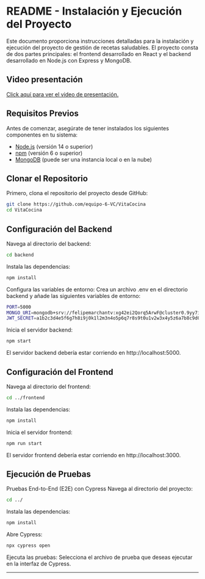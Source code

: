 # README - Instalación y Ejecución del Proyecto

Este documento proporciona instrucciones detalladas para la instalación y ejecución del proyecto de gestión de recetas saludables. El proyecto consta de dos partes principales: el frontend desarrollado en React y el backend desarrollado en Node.js con Express y MongoDB.

## Video presentación
[Click aquí para ver el video de presentación.](https://youtu.be/B7Y-aXVVrFA)

## Requisitos Previos

Antes de comenzar, asegúrate de tener instalados los siguientes componentes en tu sistema:

- [Node.js](https://nodejs.org/) (versión 14 o superior)
- [npm](https://www.npmjs.com/) (versión 6 o superior)
- [MongoDB](https://www.mongodb.com/) (puede ser una instancia local o en la nube)

## Clonar el Repositorio

Primero, clona el repositorio del proyecto desde GitHub:

```bash
git clone https://github.com/equipo-6-VC/VitaCocina
cd VitaCocina
```
## Configuración del Backend
Navega al directorio del backend:
```bash
cd backend
```
Instala las dependencias:
```bash
npm install
```
Configura las variables de entorno:
Crea un archivo .env en el directorio backend y añade las siguientes variables de entorno:
```bash
PORT=5000
MONGO_URI=mongodb+srv://felipemarchantv:xg42ei2Qorq5ArwF@cluster0.9yy7i.mongodb.net/?retryWrites=true&w=majority&appName=Cluster0
JWT_SECRET=a1b2c3d4e5f6g7h8i9j0k1l2m3n4o5p6q7r8s9t0u1v2w3x4y5z6a7b8c9d0e1f2g3h4i5j6k7l8m9n0o1p2q3r4s5t6u7v8w9x0y1z2
```
Inicia el servidor backend:
```bash
npm start
```
El servidor backend debería estar corriendo en http://localhost:5000.

## Configuración del Frontend
Navega al directorio del frontend:
```bash
cd ../frontend
```
Instala las dependencias:
```bash
npm install
```
Inicia el servidor frontend:
```bash
npm run start
```
El servidor frontend debería estar corriendo en http://localhost:3000.

## Ejecución de Pruebas
Pruebas End-to-End (E2E) con Cypress
Navega al directorio del proyecto:
```bash
cd ../
```
Instala las dependencias:
```bash
npm install
```
Abre Cypress:
```bash
npx cypress open
```
Ejecuta las pruebas:
Selecciona el archivo de prueba que deseas ejecutar en la interfaz de Cypress.

---
